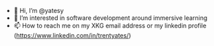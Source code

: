 - 👋 Hi, I’m @yatesy
- 👀 I’m interested in software development around immersive learning
- 📫 How to reach me on my XKG email address or my linkedin profile (https://www.linkedin.com/in/trentyates/)

<!---
yatesy/yatesy is a ✨ special ✨ repository because its `README.md` (this file) appears on your GitHub profile.
You can click the Preview link to take a look at your changes.
--->
